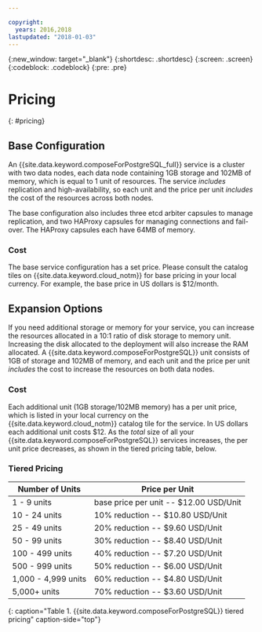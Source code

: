 ```yaml
---

copyright:
  years: 2016,2018
lastupdated: "2018-01-03"
---
```


{:new_window: target="_blank"}
{:shortdesc: .shortdesc}
{:screen: .screen}
{:codeblock: .codeblock}
{:pre: .pre}

# Pricing
{: #pricing}

## Base Configuration
An {{site.data.keyword.composeForPostgreSQL_full}} service is a cluster with two data nodes, each data node containing 1GB storage and 102MB of memory, which is equal to 1 unit of resources. The service _includes_ replication and high-availability, so each unit and the price per unit _includes_ the cost of the resources across both nodes.

The base configuration also includes three etcd arbiter capsules to manage replication, and two HAProxy capsules for managing connections and fail-over. The HAProxy capsules each have 64MB of memory.

### Cost
The base service configuration has a set price. Please consult the catalog tiles on {{site.data.keyword.cloud_notm}} for base pricing in your local currency. For example, the base price in US dollars is $12/month.

## Expansion Options
If you need additional storage or memory for your service, you can increase the resources allocated in a 10:1 ratio of disk storage to memory unit. Increasing the disk allocated to the deployment will also increase the RAM allocated. A {{site.data.keyword.composeForPostgreSQL}} unit consists of 1GB of storage and 102MB of memory, and each unit and the price per unit _includes_ the cost to increase the resources on both data nodes.

### Cost
Each additional unit (1GB storage/102MB memory) has a per unit price, which is listed in your local currency on the {{site.data.keyword.cloud_notm}} catalog tile for the service. In US dollars each additional unit costs $12. As the _total_ size of all your {{site.data.keyword.composeForPostgreSQL}} services increases, the per unit price decreases, as shown in the tiered pricing table, below.

### Tiered Pricing
Number of Units|Price per Unit
----------|-----------
1 - 9 units|base price per unit -- $12.00 USD/Unit
10 - 24 units|10% reduction -- $10.80 USD/Unit
25 - 49 units|20% reduction -- $9.60 USD/Unit
50 - 99 units|30% reduction -- $8.40 USD/Unit
100 - 499 units|40% reduction -- $7.20 USD/Unit
500 - 999 units|50% reduction -- $6.00 USD/Unit
1,000 - 4,999 units|60% reduction -- $4.80 USD/Unit
5,000+ units|70% reduction -- $3.60 USD/Unit
{: caption="Table 1. {{site.data.keyword.composeForPostgreSQL}} tiered pricing" caption-side="top"}
